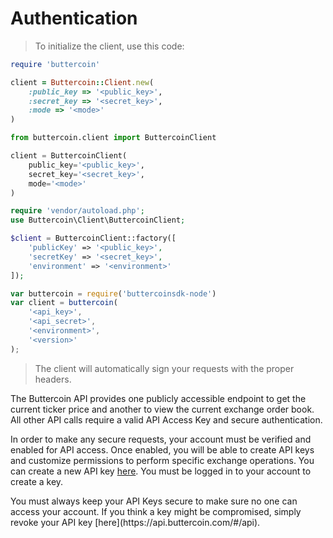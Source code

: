 # Authentication

> To initialize the client, use this code:

```ruby
require 'buttercoin'

client = Buttercoin::Client.new(
    :public_key => '<public_key>',
    :secret_key => '<secret_key>',
    :mode => '<mode>'
)				
```

```python
from buttercoin.client import ButtercoinClient

client = ButtercoinClient(
    public_key='<public_key>',
    secret_key='<secret_key>',
    mode='<mode>'
)
```

```php
require 'vendor/autoload.php';
use Buttercoin\Client\ButtercoinClient;

$client = ButtercoinClient::factory([
    'publicKey' => '<public_key>',
    'secretKey' => '<secret_key>',
    'environment' => '<environment>' 
]);
```

```javascript
var buttercoin = require('buttercoinsdk-node')
var client = buttercoin(
    '<api_key>',
    '<api_secret>',
    '<environment>',
    '<version>'
);
```

> The client will automatically sign your requests with the proper headers.

The Buttercoin API provides one publicly accessible endpoint to get the current ticker price and another to view the current exchange order book. All other API calls require a valid API Access Key and secure authentication.

In order to make any secure requests, your account must be verified and enabled for API access. Once enabled, you will be able to create API keys and customize permissions to perform specific exchange operations.  You can create a new API key [here](https://api.buttercoin.com/#/api).  You must be logged in to your account to create a key.

<aside class="warning">
You must always keep your API Keys secure to make sure no one can access your account.  If you think a key might be compromised, simply revoke your API key [here](https://api.buttercoin.com/#/api).
</aside>
